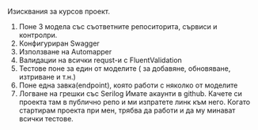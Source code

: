 Изисквания за курсов проект.
1. Поне 3 модела със съответните репоситорита, сървиси и контролри.
2. Конфигуриран Swagger
3. Използване на Automapper
4. Валидации на всички requst-и с FluentValidation
5. Тестове поне за един от моделите ( за добавяне, обновяване, изтриване и т.н.)
6. Поне една завка(endpoint), която работи с няколко от моделите
7. Логване на грешки със Serilog
Имате акаунти в github. Качете си проекта там в публично репо и ми изпратете линк към него. Когато стартирам проекта при мен, трябва да работи и да му минават всички тестове.
